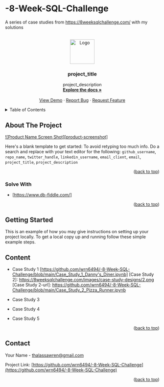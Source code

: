 # -8-Week-SQL-Challenge
A series of case studies from https://8weeksqlchallenge.com/ with my solutions

<!-- PROJECT LOGO -->
<br />
<div align="center">
  <a href="https://github.com/wrn6494/-8-Week-SQL-Challenge">
    <img src="images/logo.png" alt="Logo" width="80" height="80">
  </a>

<h3 align="center">project_title</h3>

  <p align="center">
    project_description
    <br />
    <a href="https://github.com/github_username/repo_name"><strong>Explore the docs »</strong></a>
    <br />
    <br />
    <a href="https://github.com/github_username/repo_name">View Demo</a>
    ·
    <a href="https://github.com/github_username/repo_name/issues">Report Bug</a>
    ·
    <a href="https://github.com/github_username/repo_name/issues">Request Feature</a>
  </p>
</div>



<!-- TABLE OF CONTENTS -->
<details>
  <summary>Table of Contents</summary>
  <ol>
    <li>
      <a href="#about-the-project">About The Project</a>
      <ul>
        <li><a href="#built-with">Built With</a></li>
      </ul>
    </li>
    <li>
      <a href="#getting-started">Getting Started</a>
      <ul>
        <li><a href="#prerequisites">Prerequisites</a></li>
        <li><a href="#installation">Installation</a></li>
      </ul>
    </li>
    <li><a href="#usage">Usage</a></li>
    <li><a href="#roadmap">Roadmap</a></li>
    <li><a href="#contributing">Contributing</a></li>
    <li><a href="#license">License</a></li>
    <li><a href="#contact">Contact</a></li>
    <li><a href="#acknowledgments">Acknowledgments</a></li>
  </ol>
</details>



<!-- ABOUT THE PROJECT -->
## About The Project

[![Product Name Screen Shot][product-screenshot]](https://example.com)

Here's a blank template to get started: To avoid retyping too much info. Do a search and replace with your text editor for the following: `github_username`, `repo_name`, `twitter_handle`, `linkedin_username`, `email_client`, `email`, `project_title`, `project_description`

<p align="right">(<a href="#readme-top">back to top</a>)</p>



### Solve With

* [https://www.db-fiddle.com/]

<p align="right">(<a href="#readme-top">back to top</a>)</p>



<!-- GETTING STARTED -->
## Getting Started

This is an example of how you may give instructions on setting up your project locally.
To get a local copy up and running follow these simple example steps.


<!-- CONTENTS -->
## Content

*  Case Study 1 [https://github.com/wrn6494/-8-Week-SQL-Challenge/blob/main/Case_Study_1_Danny's_Diner.ipynb]
[Case Study 2]: https://8weeksqlchallenge.com/images/case-study-designs/2.png
[Case Study 2-url]: https://github.com/wrn6494/-8-Week-SQL-Challenge/blob/main/Case_Study_2_Pizza_Runner.ipynb

*  Case Study 3
*  Case Study 4
*  Case Study 5

<p align="right">(<a href="#readme-top">back to top</a>)</p>



<!-- CONTACT -->
## Contact

Your Name  - thalassawren@gmail.com

Project Link: [https://github.com/wrn6494/-8-Week-SQL-Challenge](https://github.com/wrn6494/-8-Week-SQL-Challenge)

<p align="right">(<a href="#readme-top">back to top</a>)</p>

